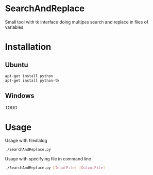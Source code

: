 # SearchAndReplace
Small tool with tk interface doing multipes search and replace in files of variables

# Installation
## Ubuntu
```sh
apt-get install python
apt-get install python-tk
```
## Windows
TODO

# Usage

Usage with filedialog
```sh
./SearchAndReplace.py
```
Usage with specifying file in command line
```sh
./SearchAndReplace.py [InputFile] [OutputFile]
```

